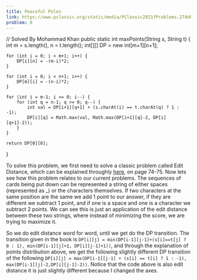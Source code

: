 ```yaml
---
title: Peaceful Poles
link: https://www.pclassic.org/static/media/PClassic2021fProblems.274d68387a300a1c483f.pdf#page=21
problem: 8
---
```

<java>// Solved By Mohammad Khan
public static int maxPoints(String s, String t) {
    int m = s.length(), n = t.length();
    int[][] DP = new int[m+1][n+1];

    for (int i = 0; i < m+1; i++) {
        DP[i][n] = -(m-i)*2;
    }

    for (int i = 0; i < n+1; i++) {
        DP[m][i] = -(n-i)*2;
    }

    for (int i = m-1; i >= 0; i--) {
        for (int q = n-1; q >= 0; q--) {
            int val = DP[i+1][q+1] + (s.charAt(i) == t.charAt(q) ? 1 : -1);
            DP[i][q] = Math.max(val, Math.max(DP[i+1][q]-2, DP[i][q+1]-2));
        }
    }

    return DP[0][0];
}</java>

To solve this problem, we first need to solve a classic problem called Edit Distance, which can be explained throughly <a href="https://usaco.guide/CPH.pdf">here</a>, on page 74-75. Now lets see how this problem relates to our current problems. The sequences of cards being put down can be represented a string of either spaces (represented as _) or the characters themselves. If two characters at the same position are the same we add 1 point to our answer, if they are different we subtract 1 point, and if one is a space and one is a character we subtract 2 points. We can see this is just an application of the edit distance between these two strings, where instead of minimizing the score, we are trying to maximize it.

So we do edit distance word for word, until we get do the DP transition. The transition given in the book is ```DP[i][j] = min(DP[i-1][j-1]+(s[i]==t[j] ? 0 : 1), min(DP[i-1][j]+1, DP[i][j-1]+1))```, and through the explanation of points distribution above, we get the following slightly different DP transition of the following ```DP[i][j] = max(DP[i-1][j-1] + (s[i] == t[i] ? 1 : -1), max(DP[i-1][j]-2,DP[i][j-1]-2))```. Notice that the code above is also edit distance it is just slightly different because I changed the axes.
